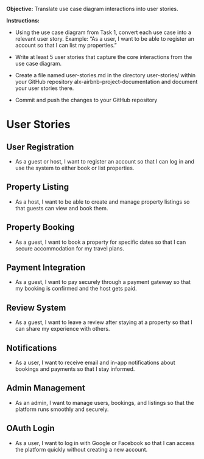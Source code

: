 **Objective:** Translate use case diagram interactions into user stories.

**Instructions:**

*   Using the use case diagram from Task 1, convert each use case into a relevant user story. Example: “As a user, I want to be able to register an account so that I can list my properties.”
    
*   Write at least 5 user stories that capture the core interactions from the use case diagram.
    
*   Create a file named user-stories.md in the directory user-stories/ within your GitHub repository alx-airbnb-project-documentation and document your user stories there.
    
*   Commit and push the changes to your GitHub repository

# User Stories
## User Registration

- As a guest or host, I want to register an account so that I can log in and use the system to either book or list properties.

## Property Listing

- As a host, I want to be able to create and manage property listings so that guests can view and book them.

## Property Booking

- As a guest, I want to book a property for specific dates so that I can secure accommodation for my travel plans.

## Payment Integration

- As a guest, I want to pay securely through a payment gateway so that my booking is confirmed and the host gets paid.

## Review System

- As a guest, I want to leave a review after staying at a property so that I can share my experience with others.

## Notifications

- As a user, I want to receive email and in-app notifications about bookings and payments so that I stay informed.

## Admin Management

- As an admin, I want to manage users, bookings, and listings so that the platform runs smoothly and securely.

## OAuth Login

- As a user, I want to log in with Google or Facebook so that I can access the platform quickly without creating a new account.    
